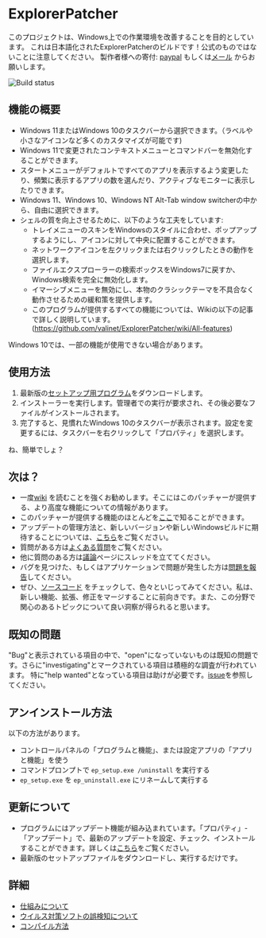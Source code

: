 # ExplorerPatcher
このプロジェクトは、Windows上での作業環境を改善することを目的としています。
これは日本語化されたExplorerPatcherのビルドです！公式のものではないことに注意してください。
製作者様への寄付: [paypal](https://www.paypal.com/donate?business=valentingabrielradu%40gmail.com&no_recurring=0&item_name=ExplorerPatcher&currency_code=EUR) もしくは[メール](valentingabrielradu@gmail.com) からお願いします。

![Build status](https://github.com/valinet/ExplorerPatcher/actions/workflows/build.yml/badge.svg)

## 機能の概要

* Windows 11またはWindows 10のタスクバーから選択できます。（ラベルや小さなアイコンなど多くのカスタマイズが可能です)
* Windows 11で変更されたコンテキストメニューとコマンドバーを無効化することができます。
* スタートメニューがデフォルトですべてのアプリを表示するよう変更したり、頻繁に表示するアプリの数を選んだり、アクティブなモニターに表示したりできます。
* Windows 11、Windows 10、Windows NT Alt-Tab window switcherの中から、自由に選択できます。
* シェルの質を向上させるために、以下のような工夫をしています:
  * トレイメニューのスキンをWindowsのスタイルに合わせ、ポップアップするようにし、アイコンに対して中央に配置することができます。
  * ネットワークアイコンを左クリックまたは右クリックしたときの動作を選択します。
  * ファイルエクスプローラーの検索ボックスをWindows7に戻すか、Windows検索を完全に無効化します。
  * イマーシブメニューを無効にし、本物のクラシックテーマを不具合なく動作させるための緩和策を提供します。
  * このプログラムが提供するすべての機能については、Wikiの以下の記事で詳しく説明しています。(https://github.com/valinet/ExplorerPatcher/wiki/All-features)

Windows 10では、一部の機能が使用できない場合があります。

## 使用方法

1. 最新版の[セットアップ用プログラム](https://github.com/valinet/ExplorerPatcher/releases/latest/download/ep_setup.exe)をダウンロードします。
2. インストーラーを実行します。管理者での実行が要求され、その後必要なファイルがインストールされます。
3. 完了すると、見慣れたWindows 10のタスクバーが表示されます。設定を変更するには、タスクバーを右クリックして「プロパティ」を選択します。

ね、簡単でしょ？

## 次は？

* 一度[wiki](https://github.com/valinet/ExplorerPatcher/wiki) を読むことを強くお勧めします。そこにはこのパッチャーが提供する、より高度な機能についての情報があります。
* このパッチャーが提供する機能のほとんどを[ここ](https://github.com/valinet/ExplorerPatcher/wiki/All-features)で知ることができます。
* アップデートの管理方法と、新しいバージョンや新しいWindowsビルドに期待することについては、[こちら](https://github.com/valinet/ExplorerPatcher/wiki/Configure-updates)をご覧ください。
* 質問がある方は[よくある質問](https://github.com/valinet/ExplorerPatcher/wiki/Frequently-asked-questions)をご覧ください。
* 他に質問のある方は[議論](https://github.com/valinet/ExplorerPatcher/discussions)ページにスレッドを立ててください。
* バグを見つけた、もしくはアプリケーションで問題が発生した方は[問題を報告](https://github.com/valinet/ExplorerPatcher/wiki/Reporting-problems)してください。
* ぜひ、[ソースコード](https://github.com/valinet/ExplorerPatcher/tree/master) をチェックして、色々といじってみてください。私は、新しい機能、拡張、修正をマージすることに前向きです。また、この分野で関心のあるトピックについて良い洞察が得られると思います。

## 既知の問題

"Bug"と表示されている項目の中で、"open"になっていないものは既知の問題です。さらに"investigating"とマークされている項目は積極的な調査が行われています。
特に"help wanted"となっている項目は助けが必要です。[issue](https://github.com/valinet/ExplorerPatcher/issues)を参照してください。

## アンインストール方法
以下の方法があります。
* コントロールパネルの「プログラムと機能」、または設定アプリの「アプリと機能」を使う
* コマンドプロンプトで `ep_setup.exe /uninstall` を実行する
* `ep_setup.exe` を `ep_uninstall.exe` にリネームして実行する

## 更新について

* プログラムにはアップデート機能が組み込まれています。「プロパティ」-「アップデート」で、最新のアップデートを設定、チェック、インストールすることができます。詳しくは[こちら](https://github.com/valinet/ExplorerPatcher/wiki/Configure-updates)をご覧ください。
* 最新版のセットアップファイルをダウンロードし、実行するだけです。

## 詳細

* [仕組みについて](https://github.com/valinet/ExplorerPatcher/wiki/How-does-it-work)
* [ウイルス対策ソフトの誤検知について](https://github.com/valinet/ExplorerPatcher/wiki/Antivirus-false-positives)
* [コンパイル方法](https://github.com/valinet/ExplorerPatcher/wiki/Compiling)
